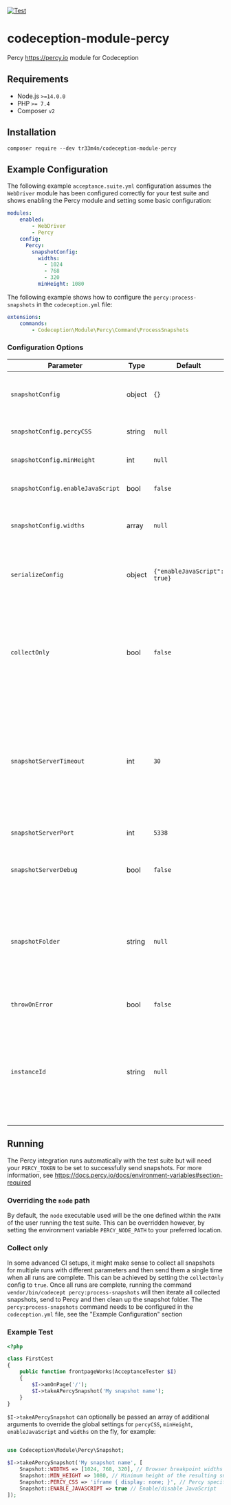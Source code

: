 [![Test](https://github.com/tr33m4n/codeception-module-percy/actions/workflows/test.yml/badge.svg)](https://github.com/tr33m4n/codeception-module-percy/actions/workflows/test.yml)

# codeception-module-percy
Percy https://percy.io module for Codeception

## Requirements
- Node.js `>=14.0.0`
- PHP `>= 7.4`
- Composer `v2`

## Installation
```shell script
composer require --dev tr33m4n/codeception-module-percy
```

## Example Configuration
The following example `acceptance.suite.yml` configuration assumes the `WebDriver` module has been configured correctly for your test suite and
shows enabling the Percy module and setting some basic configuration:
```yaml
modules:
    enabled:
        - WebDriver
        - Percy
    config:
      Percy:
        snapshotConfig:
          widths:
            - 1024
            - 768
            - 320
          minHeight: 1080
```
The following example shows how to configure the `percy:process-snapshots` in the `codeception.yml` file:
```yaml
extensions:
    commands:
        - Codeception\Module\Percy\Command\ProcessSnapshots
```

### Configuration Options
| Parameter                         | Type   | Default                      | Description                                                                                                                                                                                                                           |
|-----------------------------------|--------|------------------------------|---------------------------------------------------------------------------------------------------------------------------------------------------------------------------------------------------------------------------------------|
| `snapshotConfig`                  | object | `{}`                         | Additional configuration to pass to the "snapshot" functionality                                                                                                                                                                      |
| `snapshotConfig.percyCSS`         | string | `null`                       | Percy specific CSS to apply to the "snapshot"                                                                                                                                                                                         |
| `snapshotConfig.minHeight`        | int    | `null`                       | Minimum height of the resulting "snapshot" in pixels                                                                                                                                                                                  |
| `snapshotConfig.enableJavaScript` | bool   | `false`                      | Enable JavaScript in the Percy rendering environment                                                                                                                                                                                  |
| `snapshotConfig.widths`           | array  | `null`                       | An array of integers representing the browser widths at which you want to take snapshots                                                                                                                                              |
| `serializeConfig`                 | object | `{"enableJavaScript": true}` | Additional configuration to pass to the `PercyDOM.serialize` method injected into the web driver DOM                                                                                                                                  |
| `collectOnly`                     | bool   | `false`                      | Setting this to `true` will only collect snapshots, rather than collect and then send at the end of the run. They can then be sent manually by calling the `vendor/bin/codecept percy:process-snapshots` command                      |
| `snapshotServerTimeout`           | int    | `30`                         | [debug] The length of the time the Percy snapshot server will listen for incoming snapshots and send on to Percy.io (the amount of time needed to send all snapshots after a successful test suite run). No timeout is set by default |
| `snapshotServerPort`              | int    | `5338`                       | [debug] The port the Percy snapshot server will listen on                                                                                                                                                                             |
| `snapshotServerDebug`             | bool   | `false`                      | [debug] Output verbosely when running the underlying Node Percy library                                                                                                                                                               |
| `snapshotFolder`                  | string | `null`                       | [debug] Specify a snapshot folder to use when loading or sending snapshots. Folder respects basic glob patterns. Useful if moving snapshots around on the server before sending them with the CLI command                             |
| `throwOnError`                    | bool   | `false`                      | [debug] Throw exception on adapter error                                                                                                                                                                                              |
| `instanceId`                      | string | `null`                       | [debug] An ID is used to differentiate between one Codeception runs output files to another, ensuring only the current runs output files are cleared on failure. Use this config to pass a custom instance ID                         |

## Running
The Percy integration runs automatically with the test suite but will need your `PERCY_TOKEN` to be set to successfully send snapshots. For more information, see https://docs.percy.io/docs/environment-variables#section-required
### Overriding the `node` path
By default, the `node` executable used will be the one defined within the `PATH` of the user running the test suite. This can be overridden however, by setting the environment variable `PERCY_NODE_PATH` to your preferred location.
### Collect only
In some advanced CI setups, it might make sense to collect all snapshots for multiple runs with different parameters and then send them a single time when all runs are complete. This can be achieved by setting the `collectOnly` config to `true`. Once all runs are complete, running the command `vendor/bin/codecept percy:process-snapshots`
will then iterate all collected snapshots, send to Percy and then clean up the snapshot folder. The `percy:process-snapshots` command needs to be configured in the `codeception.yml` file, see the "Example Configuration" section
### Example Test
```php
<?php

class FirstCest
{
    public function frontpageWorks(AcceptanceTester $I)
    {
        $I->amOnPage('/');
        $I->takeAPercySnapshot('My snapshot name');
    }
}
```
`$I->takeAPercySnapshot` can optionally be passed an array of additional arguments to override the global settings for `percyCSS`, `minHeight`, `enableJavaScript` and `widths` on the fly, for example:
```php

use Codeception\Module\Percy\Snapshot;

$I->takeAPercySnapshot('My snapshot name', [
    Snapshot::WIDTHS => [1024, 768, 320], // Browser breakpoint widths
    Snapshot::MIN_HEIGHT => 1080, // Minimum height of the resulting snapshot
    Snapshot::PERCY_CSS => 'iframe { display: none; }', // Percy specific CSS
    Snapshot::ENABLE_JAVASCRIPT => true // Enable/disable JavaScript
]);
```
